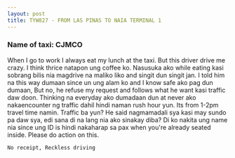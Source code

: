 ```yaml
---
layout: post
title: TYW827 - FROM LAS PINAS TO NAIA TERMINAL 1
---
```


### Name of taxi: CJMCO

When I go to work I always eat my lunch at the taxi. But this driver drive me crazy. I think thrice natapon ung coffee ko. Nasusuka ako while eating kasi sobrang bilis nia magdrive na maliko liko and singit dun singit jan. I told him na this way dumaan since un ung alam ko and I know safe ako pag dun dumaan, But no, he refuse my request and follows what he want kasi traffic daw doon. Thinking na everyday ako dumadaan dun at never ako nakaencounter ng traffic dahil hindi naman rush hour yun. Its from 1-2pm travel time namin. Traffic ba yun? He said nagmamadali sya kasi may sundo pa daw sya, edi sana di na lang nia ako sinakay diba? Di ko nakita ung name nia since ung ID is hindi nakaharap sa pax when you're already seated inside. Please do action on this.

```No receipt, Reckless driving```

